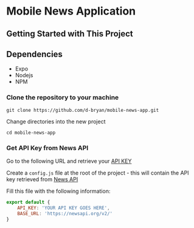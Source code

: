 # Mobile News Application

## Getting Started with This Project

## Dependencies

- Expo
- Nodejs
- NPM

### Clone the repository to your machine

`git clone https://github.com/d-bryan/mobile-news-app.git`

Change directories into the new project

`cd mobile-news-app`

### Get API Key from News API

Go to the following URL and retrieve your [API KEY](https://newsapi.org/)

Create a `config.js` file at the root of the project - this will contain the API key retrieved from [News API](https://newsapi.org/)

Fill this file with the following information:

```js
export default {
    API_KEY: 'YOUR API KEY GOES HERE',
    BASE_URL: 'https://newsapi.org/v2/'
}
```
